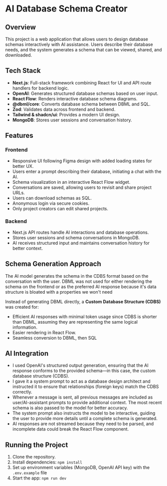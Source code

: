 # AI Database Schema Creator

## Overview

This project is a web application that allows users to design database schemas interactively with AI assistance. Users describe their database needs, and the system generates a schema that can be viewed, shared, and downloaded.

## Tech Stack

- **Next.js**: Full-stack framework combining React for UI and API route handlers for backend logic.
- **OpenAI**: Generates structured database schemas based on user input.
- **React Flow**: Renders interactive database schema diagrams.
- **@dbml/core**: Converts database schema between DBML and SQL.
- **Zod**: Validates data across frontend and backend.
- **Tailwind & shadcn/ui**: Provides a modern UI design.
- **MongoDB**: Stores user sessions and conversation history.

## Features

### Frontend

- Responsive UI following Figma design with added loading states for better UX.
- Users enter a prompt describing their database, initiating a chat with the AI.
- Schema visualization in an interactive React Flow widget.
- Conversations are saved, allowing users to revisit and share project URLs.
- Users can download schemas as SQL.
- Anonymous login via secure cookies.
- Only project creators can edit shared projects.

### Backend

- Next.js API routes handle AI interactions and database operations.
- Stores user sessions and schema conversations in MongoDB.
- AI receives structured input and maintains conversation history for better context.

## Schema Generation Approach
The AI model generates the schema in the CDBS format based on the conversation with the user. DBML was not used for either rendering the schema on the frontend or as the preferred AI response because it's data structure is bloated with a properties we won't need

Instead of generating DBML directly, a **Custom Database Structure (CDBS)** was created for:

- Efficient AI responses with minimal token usage since CDBS is shorter than DBML, assuming they are representing the same logical information.
- Easier rendering in React Flow.
- Seamless conversion to DBML, then SQL


## AI Integration

- I used OpenAI's structured output generation, ensuring that the AI response conforms to the provided schema—in this case, the custom database structure (CDBS).
- I gave it a system prompt to act as a database design architect and instructed it to ensure that relationships (foreign keys) match the CDBS correctly.
- Whenever a message is sent, all previous messages are included as user/AI-assistant prompts to provide additional context. The most recent schema is also passed to the model for better accuracy.
- The system prompt also instructs the model to be interactive, guiding the user to provide more details until a complete schema is generated.
- AI responses are not streamed because they need to be parsed, and incomplete data could break the React Flow component.

## Running the Project

1. Clone the repository.
2. Install dependencies: `npm install`
3. Set up environment variables (MongoDB, OpenAI API key) with the `.env.example` file
4. Start the app: `npm run dev`

